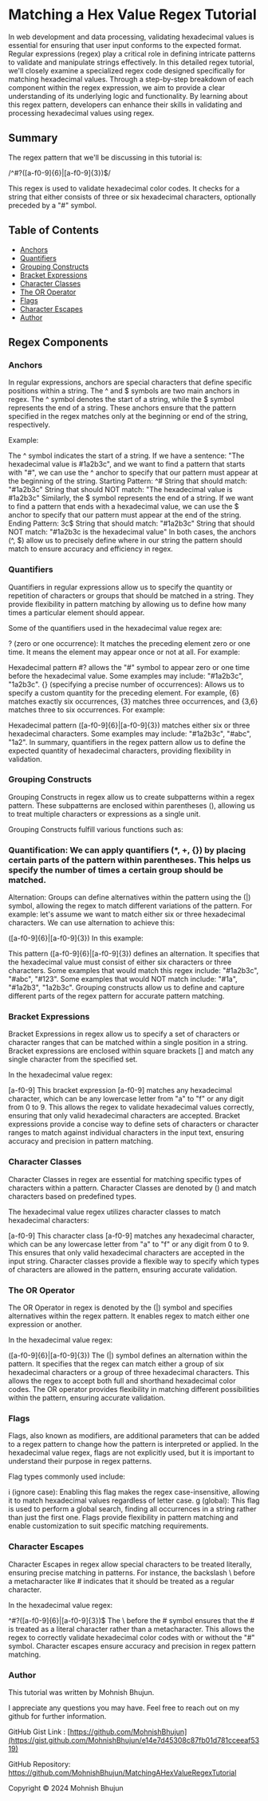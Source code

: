 # Matching a Hex Value Regex Tutorial

In web development and data processing, validating hexadecimal values is essential for ensuring that user input conforms to the expected format. Regular expressions (regex) play a critical role in defining intricate patterns to validate and manipulate strings effectively. In this detailed regex tutorial, we'll closely examine a specialized regex code designed specifically for matching hexadecimal values. Through a step-by-step breakdown of each component within the regex expression, we aim to provide a clear understanding of its underlying logic and functionality. By learning about this regex pattern, developers can enhance their skills in validating and processing hexadecimal values using regex.

## Summary

The regex pattern that we'll be discussing in this tutorial is:

/^#?([a-f0-9]{6}|[a-f0-9]{3})$/

This regex is used to validate hexadecimal color codes. It checks for a string that either consists of three or six hexadecimal characters, optionally preceded by a "#" symbol.

## Table of Contents

- [Anchors](#anchors)
- [Quantifiers](#quantifiers)
- [Grouping Constructs](#grouping-constructs)
- [Bracket Expressions](#bracket-expressions)
- [Character Classes](#character-classes)
- [The OR Operator](#the-or-operator)
- [Flags](#flags)
- [Character Escapes](#character-escapes)
- [Author](#author)

## Regex Components

### Anchors
In regular expressions, anchors are special characters that define specific positions within a string. The ^ and $ symbols are two main anchors in regex. The ^ symbol denotes the start of a string, while the $ symbol represents the end of a string. These anchors ensure that the pattern specified in the regex matches only at the beginning or end of the string, respectively.

Example:

The ^ symbol indicates the start of a string. If we have a sentence: "The hexadecimal value is #1a2b3c", and we want to find a pattern that starts with "#", we can use the ^ anchor to specify that our pattern must appear at the beginning of the string.
Starting Pattern: ^#
String that should match: "#1a2b3c"
String that should NOT match: "The hexadecimal value is #1a2b3c"
Similarly, the $ symbol represents the end of a string. If we want to find a pattern that ends with a hexadecimal value, we can use the $ anchor to specify that our pattern must appear at the end of the string.
Ending Pattern: 3c$
String that should match: "#1a2b3c"
String that should NOT match: "#1a2b3c is the hexadecimal value"
In both cases, the anchors (^, $) allow us to precisely define where in our string the pattern should match to ensure accuracy and efficiency in regex.

### Quantifiers
Quantifiers in regular expressions allow us to specify the quantity or repetition of characters or groups that should be matched in a string. They provide flexibility in pattern matching by allowing us to define how many times a particular element should appear.

Some of the quantifiers used in the hexadecimal value regex are:

? (zero or one occurrence): It matches the preceding element zero or one time. It means the element may appear once or not at all.
For example:

Hexadecimal pattern #? allows the "#" symbol to appear zero or one time before the hexadecimal value.
Some examples may include: "#1a2b3c", "1a2b3c".
{} (specifying a precise number of occurrences): Allows us to specify a custom quantity for the preceding element. For example, {6} matches exactly six occurrences, {3} matches three occurrences, and {3,6} matches three to six occurrences.
For example:

Hexadecimal pattern ([a-f0-9]{6}|[a-f0-9]{3}) matches either six or three hexadecimal characters.
Some examples may include: "#1a2b3c", "#abc", "1a2".
In summary, quantifiers in the regex pattern allow us to define the expected quantity of hexadecimal characters, providing flexibility in validation.

### Grouping Constructs
Grouping Constructs in regex allow us to create subpatterns within a regex pattern. These subpatterns are enclosed within parentheses (), allowing us to treat multiple characters or expressions as a single unit.

Grouping Constructs fulfill various functions such as:

### Quantification: We can apply quantifiers (*, +, {}) by placing certain parts of the pattern within parentheses. This helps us specify the number of times a certain group should be matched.
Alternation: Groups can define alternatives within the pattern using the (|) symbol, allowing the regex to match different variations of the pattern.
For example: let's assume we want to match either six or three hexadecimal characters. We can use alternation to achieve this:



([a-f0-9]{6}|[a-f0-9]{3})
In this example:

This pattern ([a-f0-9]{6}|[a-f0-9]{3}) defines an alternation. It specifies that the hexadecimal value must consist of either six characters or three characters.
Some examples that would match this regex include: "#1a2b3c", "#abc", "#123".
Some examples that would NOT match include: "#1a", "#1a2b3", "1a2b3c".
Grouping constructs allow us to define and capture different parts of the regex pattern for accurate pattern matching.

### Bracket Expressions
Bracket Expressions in regex allow us to specify a set of characters or character ranges that can be matched within a single position in a string. Bracket expressions are enclosed within square brackets [] and match any single character from the specified set.

In the hexadecimal value regex:

[a-f0-9]
This bracket expression [a-f0-9] matches any hexadecimal character, which can be any lowercase letter from "a" to "f" or any digit from 0 to 9.
This allows the regex to validate hexadecimal values correctly, ensuring that only valid hexadecimal characters are accepted.
Bracket expressions provide a concise way to define sets of characters or character ranges to match against individual characters in the input text, ensuring accuracy and precision in pattern matching.

### Character Classes
Character Classes in regex are essential for matching specific types of characters within a pattern. Character Classes are denoted by (\) and match characters based on predefined types.

The hexadecimal value regex utilizes character classes to match hexadecimal characters:


[a-f0-9]
This character class [a-f0-9] matches any hexadecimal character, which can be any lowercase letter from "a" to "f" or any digit from 0 to 9.
This ensures that only valid hexadecimal characters are accepted in the input string.
Character classes provide a flexible way to specify which types of characters are allowed in the pattern, ensuring accurate validation.

### The OR Operator
The OR Operator in regex is denoted by the (|) symbol and specifies alternatives within the regex pattern. It enables regex to match either one expression or another.

In the hexadecimal value regex:

([a-f0-9]{6}|[a-f0-9]{3})
The (|) symbol defines an alternation within the pattern. It specifies that the regex can match either a group of six hexadecimal characters or a group of three hexadecimal characters.
This allows the regex to accept both full and shorthand hexadecimal color codes.
The OR operator provides flexibility in matching different possibilities within the pattern, ensuring accurate validation.

### Flags
Flags, also known as modifiers, are additional parameters that can be added to a regex pattern to change how the pattern is interpreted or applied. In the hexadecimal value regex, flags are not explicitly used, but it is important to understand their purpose in regex patterns.

Flag types commonly used include:

i (ignore case): Enabling this flag makes the regex case-insensitive, allowing it to match hexadecimal values regardless of letter case.
g (global): This flag is used to perform a global search, finding all occurrences in a string rather than just the first one.
Flags provide flexibility in pattern matching and enable customization to suit specific matching requirements.

### Character Escapes
Character Escapes in regex allow special characters to be treated literally, ensuring precise matching in patterns. For instance, the backslash \ before a metacharacter like # indicates that it should be treated as a regular character.

In the hexadecimal value regex:

^#?([a-f0-9]{6}|[a-f0-9]{3})$
The \ before the # symbol ensures that the # is treated as a literal character rather than a metacharacter.
This allows the regex to correctly validate hexadecimal color codes with or without the "#" symbol.
Character escapes ensure accuracy and precision in regex pattern matching.

### Author
This tutorial was written by Mohnish Bhujun.

I appreciate any questions you may have. Feel free to reach out on my github for further information.

GitHub Gist Link : [https://github.com/MohnishBhujun](https://gist.github.com/MohnishBhujun/e14e7d45308c87fb01d781cceeaf5319)

GitHub Repository: https://github.com/MohnishBhujun/MatchingAHexValueRegexTutorial

Copyright © 2024 Mohnish Bhujun
